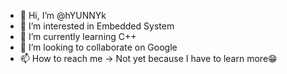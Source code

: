 - 👋 Hi, I’m @hYUNNYk
- 👀 I’m interested in Embedded System
- 🌱 I’m currently learning C++
- 💞️ I’m looking to collaborate on Google
- 📫 How to reach me -> Not yet because I have to learn more😁

<!---
hYUNNYk/hYUNNYk is a ✨ special ✨ repository because its `README.md` (this file) appears on your GitHub profile.
You can click the Preview link to take a look at your changes.
--->
